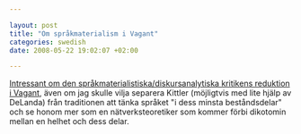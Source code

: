 ```yaml
--- 

layout: post
title: "Om språkmaterialism i Vagant" 
categories: swedish 
date: 2008-05-22 19:02:07 +02:00 

---
```


[Intressant om den språkmaterialistiska/diskursanalytiska kritikens reduktion i Vagant](http://www.vagant.no/article/35975), även om jag skulle vilja separera Kittler (möjligtvis med lite hjälp av DeLanda) från traditionen att tänka språket "i dess minsta beståndsdelar" och se honom mer som en nätverksteoretiker som kommer förbi dikotomin mellan en helhet och dess delar. [](http://www.vagant.no/article/35975) 
